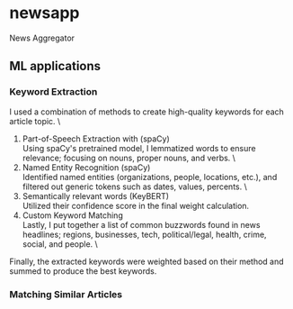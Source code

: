 # newsapp
News Aggregator


## ML applications
### Keyword Extraction
I used a combination of methods to create high-quality keywords for each article topic. \
1. Part-of-Speech Extraction with (spaCy) \
   Using spaCy's pretrained model, I lemmatized words to ensure relevance; focusing on nouns, proper nouns, and verbs. \
2. Named Entity Recognition (spaCy) \
   Identified named entities (organizations, people, locations, etc.), and filtered out generic tokens such as dates, values, percents. \
3. Semantically relevant words (KeyBERT) \
   Utilized their confidence score in the final weight calculation.
4. Custom Keyword Matching \
   Lastly, I put together a list of common buzzwords found in news headlines; regions, businesses, tech, political/legal, health, crime, social, and people. \

Finally, the extracted keywords were weighted based on their method and summed to produce the best keywords.

### Matching Similar Articles

   
  
